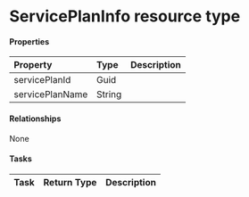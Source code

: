 # ServicePlanInfo resource type



#### Properties
| Property	   | Type	|Description|
|:---------------|:--------|:----------|
|servicePlanId|Guid||
|servicePlanName|String||

#### Relationships
None


#### Tasks

| Task		   | Return Type	|Description|
|:---------------|:--------|:----------|
